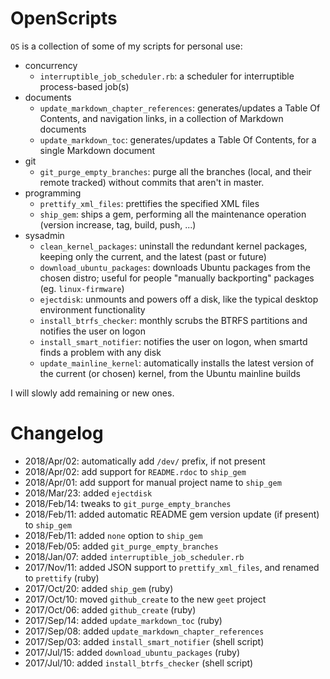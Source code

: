# OpenScripts #

`OS` is a collection of some of my scripts for personal use:

- concurrency
  - `interruptible_job_scheduler.rb`: a scheduler for interruptible process-based job(s)
- documents
  - `update_markdown_chapter_references`: generates/updates a Table Of Contents, and navigation links, in a collection of Markdown documents
  - `update_markdown_toc`: generates/updates a Table Of Contents, for a single Markdown document
- git
  - `git_purge_empty_branches`: purge all the branches (local, and their remote tracked) without commits that aren't in master.
- programming
  - `prettify_xml_files`: prettifies the specified XML files
  - `ship_gem`: ships a gem, performing all the maintenance operation (version increase, tag, build, push, ...)
- sysadmin
  - `clean_kernel_packages`: uninstall the redundant kernel packages, keeping only the current, and the latest (past or future)
  - `download_ubuntu_packages`: downloads Ubuntu packages from the chosen distro; useful for people "manually backporting" packages (eg. `linux-firmware`)
  - `ejectdisk`: unmounts and powers off a disk, like the typical desktop environment functionality
  - `install_btrfs_checker`: monthly scrubs the BTRFS partitions and notifies the user on logon
  - `install_smart_notifier`: notifies the user on logon, when smartd finds a problem with any disk
  - `update_mainline_kernel`: automatically installs the latest version of the current (or chosen) kernel, from the Ubuntu mainline builds

I will slowly add remaining or new ones.

# Changelog #

- 2018/Apr/02: automatically add `/dev/` prefix, if not present
- 2018/Apr/02: add support for `README.rdoc` to `ship_gem`
- 2018/Apr/01: add support for manual project name to `ship_gem`
- 2018/Mar/23: added `ejectdisk`
- 2018/Feb/14: tweaks to `git_purge_empty_branches`
- 2018/Feb/11: added automatic README gem version update (if present) to `ship_gem`
- 2018/Feb/11: added `none` option to `ship_gem`
- 2018/Feb/05: added `git_purge_empty_branches`
- 2018/Jan/07: added `interruptible_job_scheduler.rb`
- 2017/Nov/11: added JSON support to `prettify_xml_files`, and renamed to `prettify` (ruby)
- 2017/Oct/20: added `ship_gem` (ruby)
- 2017/Oct/10: moved `github_create` to the new `geet` project
- 2017/Oct/06: added `github_create` (ruby)
- 2017/Sep/14: added `update_markdown_toc` (ruby)
- 2017/Sep/08: added `update_markdown_chapter_references`
- 2017/Sep/03: added `install_smart_notifier` (shell script)
- 2017/Jul/15: added `download_ubuntu_packages` (ruby)
- 2017/Jul/10: added `install_btrfs_checker` (shell script)
